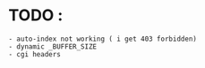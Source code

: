 # TODO : 
    - auto-index not working ( i get 403 forbidden)
    - dynamic _BUFFER_SIZE
    - cgi headers